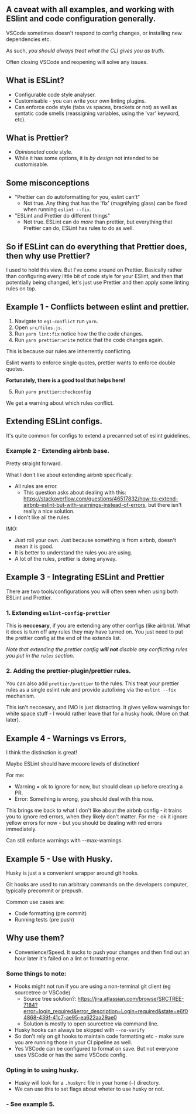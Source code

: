 ## A caveat with all examples, and working with ESlint and code configuration generally.  

VSCode sometimes doesn't respond to config changes, or installing new dependencies etc. 

As such, _you should always treat what the CLI gives you as truth_. 

Often closing VSCode and reopening will solve any issues. 

## What is ESLint? 

- Configurable code style analyser. 
- Customisable - you can write your own linting plugins. 
- Can enforce code style (tabs vs spaces, brackets or not) as well as syntatic code smells (reassigning variables, using the 'var' keyword, etc). 

## What is Prettier? 

- _Opinionated_ code style. 
- While it has some options, it is _by design_ not intended to be customisable. 

## Some misconceptions 

- "Prettier can do autoformatting for you, eslint can't"
    - Not true. Any thing that has the 'fix' (magnifying glass) can be fixed when running `eslint --fix`. 
- "ESLint and Prettier do different things" 
     - Not true. ESLint can do _more_ than prettier, but everything that Prettier can do, ESLint has rules to do as well.  

## So if ESLint can do everything that Prettier does, then why use Prettier? 

I used to hold this view. But I've come around on Prettier. Basically rather than configuring every little bit of code style for your ESlint, and then that potentially being changed, let's just use Prettier and then apply some linting rules on top. 


## Example 1 - Conflicts between eslint and prettier. 

1. Navigate to `eg1-conflict` run `yarn`. 
2. Open `src/files.js`. 
3. Run `yarn lint:fix` notice how the the code changes. 
4. Run `yarn prettier:write` notice that the code changes again. 

This is because our rules are inherrently conflicting. 

Eslint wants to enforce single quotes, prettier wants to enforce double quotes. 

**Fortunately, there is a good tool that helps here!** 

5. Run `yarn prettier:checkconfig` 

We get a warning about which rules conflict. 


## Extending ESLint configs. 

It's quite common for configs to extend a precanned set of eslint guidelines. 

### Example 2 - Extending airbnb base. 


Pretty straight forward. 

What I don't like about extending airbnb specifically: 

- All rules are error.
    - This question asks about dealing with this: https://stackoverflow.com/questions/46517832/how-to-extend-airbnb-eslint-but-with-warnings-instead-of-errors, but there isn't really a nice solution. 
- I don't like all the rules. 

IMO: 

- Just roll your own. Just because something is from airbnb, doesn't mean it is good.
- It is better to understand the rules you are using. 
- A lot of the rules, prettier is doing anyway. 



## Example 3 - Integrating ESLint and Prettier 

There are two tools/configurations you will often seen when using both ESLint and Prettier. 

### 1. Extending `eslint-config-prettier`

This is **neccesary**, if you are extending any other configs (like airbnb). What it does is turn off any rules they may have turned on. You just need to put the prettier config at the end of the extends list. 

_Note that extending the prettier config **will not** disable any conflicting rules you put in the `rules` section_. 

### 2. Adding the prettier-plugin/prettier rules. 

You can also add `prettier/prettier` to the rules. This treat your prettier rules as a single eslint rule and provide autofixing via the `eslint --fix`  mechanism. 

This isn't neccesary, and IMO is just distracting. It gives yellow warnings for white space stuff - I would rather leave that for a husky hook. (More on that later). 






## Example 4 - Warnings vs Errors, 

I think the distinction is great!

Maybe ESLint should have mooore levels of distinction!

For me: 

- Warning = ok to ignore for now, but should clean up before creating a PR. 
- Error: Something is wrong, you should deal with this now. 

This brings me back to what I don't like about the airbnb config - it trains you to ignore red errors, when they likely don't matter. 
For me - ok it ignore yellow errors for now -  but you should be dealing with red errors immediately. 

Can still enforce warnings with --max-warnings. 


## Example 5 - Use with Husky. 

Husky is just a a convenient wrapper around git hooks. 

Git hooks are used to run arbitrary commands on the developers computer, typically precommit or prepush. 

Common use cases are: 

- Code formatting (pre commit) 
- Running tests (pre push) 

## Why use them? 

- Convenience/Speed. It sucks to push your changes and then find out an hour later it's failed on a lint or formatting error. 

### Some things to note: 

- Hooks might not run if you are using a non-terminal git client (eg sourcetree or VSCode)
    - Source tree solution?: https://jira.atlassian.com/browse/SRCTREE-7184?error=login_required&error_description=Login+required&state=e6f04868-439f-41c7-ae95-ea622aa29ae0 
    - Solution is mostly to open sourcetree via command line. 
- Husky hooks can always be skipped with `--no-verify` 
- So don't rely on git hooks to maintain code formatting etc - make sure you are running those in your CI pipeline as well. 
- Yes VSCode can be configured to format on save. But not everyone uses VSCode or has the same VSCode config. 


### Opting in to using husky. 

- Husky will look for a `.huskyrc` file in your home (`~`) directory. 
- We can use this to set flags about wheter to use husky or not. 

### - See example 5. 



